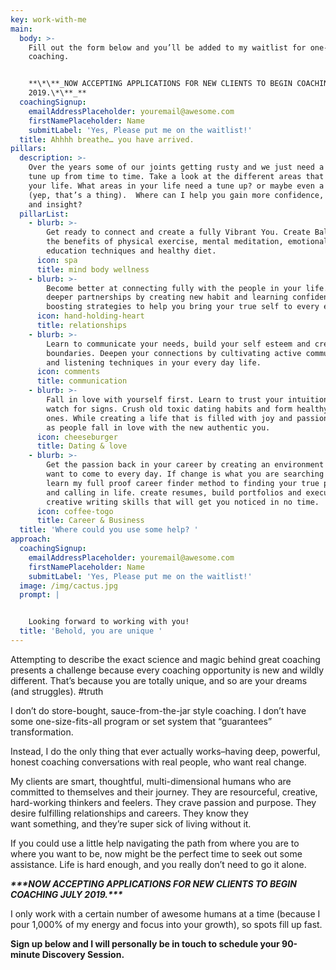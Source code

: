 ```yaml
---
key: work-with-me
main:
  body: >-
    Fill out the form below and you’ll be added to my waitlist for one-on-one
    coaching. 


    **\*\**_NOW ACCEPTING APPLICATIONS FOR NEW CLIENTS TO BEGIN COACHING JULY
    2019.\*\**_**
  coachingSignup:
    emailAddressPlaceholder: youremail@awesome.com
    firstNamePlaceholder: Name
    submitLabel: 'Yes, Please put me on the waitlist!'
  title: Ahhhh breathe… you have arrived.
pillars:
  description: >-
    Over the years some of our joints getting rusty and we just need a little
    tune up from time to time. Take a look at the different areas that make up
    your life. What areas in your life need a tune up? or maybe even a tune down
    (yep, that’s a thing).  Where can I help you gain more confidence, strength
    and insight?
  pillarList:
    - blurb: >-
        Get ready to connect and create a fully Vibrant You. Create Balance with
        the benefits of physical exercise, mental meditation, emotional
        education techniques and healthy diet.
      icon: spa
      title: mind body wellness
    - blurb: >-
        Become better at connecting fully with the people in your life. Grow
        deeper partnerships by creating new habit and learning confidence
        boosting strategies to help you bring your true self to every encounter.
      icon: hand-holding-heart
      title: relationships
    - blurb: >-
        Learn to communicate your needs, build your self esteem and create
        boundaries. Deepen your connections by cultivating active communication
        and listening techniques in your every day life.
      icon: comments
      title: communication
    - blurb: >-
        Fall in love with yourself first. Learn to trust your intuition and
        watch for signs. Crush old toxic dating habits and form healthy new
        ones. While creating a life that is filled with joy and passion, watch
        as people fall in love with the new authentic you.
      icon: cheeseburger
      title: Dating & love
    - blurb: >-
        Get the passion back in your career by creating an environment that you
        want to come to every day. If change is what you are searching for,
        learn my full proof career finder method to finding your true passion
        and calling in life. create resumes, build portfolios and execute
        creative writing skills that will get you noticed in no time.
      icon: coffee-togo
      title: Career & Business
  title: 'Where could you use some help? '
approach:
  coachingSignup:
    emailAddressPlaceholder: youremail@awesome.com
    firstNamePlaceholder: Name
    submitLabel: 'Yes, Please put me on the waitlist!'
  image: /img/cactus.jpg
  prompt: |


    Looking forward to working with you! 
  title: 'Behold, you are unique '
---
```

Attempting to describe the exact science and magic behind great coaching presents a challenge because every coaching opportunity is new and wildly different. That’s because you are totally unique, and so are your dreams (and struggles). #truth

I don’t do store-bought, sauce-from-the-jar style coaching. I don’t have some one-size-fits-all program or set system that “guarantees” transformation.

Instead, I do the only thing that ever actually works–having deep, powerful, honest coaching conversations with real people, who want real change.

My clients are smart, thoughtful, multi-dimensional humans who are committed to themselves and their journey. They are resourceful, creative, hard-working thinkers and feelers. They crave passion and purpose. They desire fulfilling relationships and careers. They know they want something, and they’re super sick of living without it.

If you could use a little help navigating the path from where you are to where you want to be, now might be the perfect time to seek out some assistance. Life is hard enough, and you really don’t need to go it alone.

_**\*\*\*NOW ACCEPTING APPLICATIONS FOR NEW CLIENTS TO BEGIN COACHING JULY 2019.\*\*\***_

I only work with a certain number of awesome humans at a time (because I pour 1,000% of my energy and focus into your growth), so spots fill up fast. 

**Sign up below and I will personally be in touch to schedule your 90-minute Discovery Session.**
